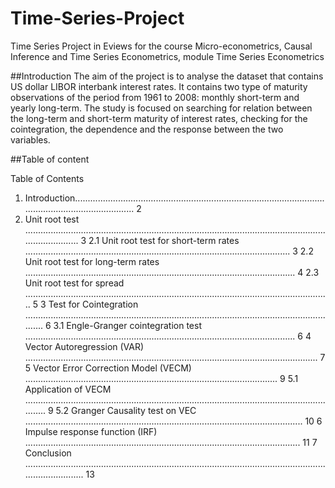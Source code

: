 # Time-Series-Project
Time Series Project in Eviews for the course Micro-econometrics, Causal Inference and Time Series Econometrics, module Time Series Econometrics

##Introduction
The aim of the project is to analyse the dataset that contains US dollar LIBOR interbank interest rates. It contains two type of maturity observations of the period from 1961 to 2008: monthly short-term and yearly long-term.
The study is focused on searching for relation between the long-term and short-term maturity of interest rates, checking for the cointegration, the dependence and the response between the two variables.

##Table of content

Table of Contents
1. Introduction.............................................................................................................................................. 2
2. Unit root test ............................................................................................................................................ 3
2.1 Unit root test for short-term rates ......................................................................................................... 3
2.2 Unit root test for long-term rates ........................................................................................................... 4
2.3 Unit root test for spread ......................................................................................................................... 5
3 Test for Cointegration .............................................................................................................................. 6
3.1 Engle-Granger cointegration test ........................................................................................................... 6
4 Vector Autoregression (VAR) .................................................................................................................... 7
5 Vector Error Correction Model (VECM) .................................................................................................... 9
5.1 Application of VECM ............................................................................................................................... 9
5.2 Granger Causality test on VEC .............................................................................................................. 10
6 Impulse response function (IRF) ............................................................................................................. 11
7 Conclusion .............................................................................................................................................. 13

